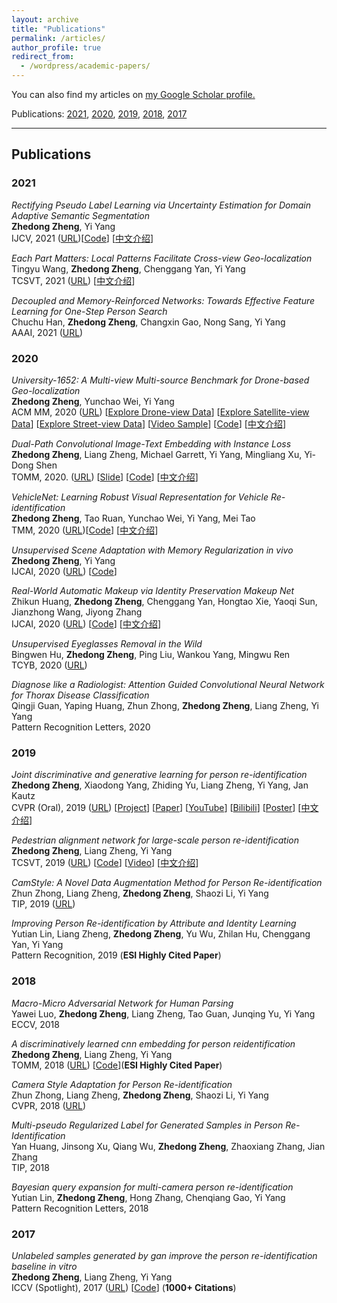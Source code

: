 ```yaml
---
layout: archive
title: "Publications"
permalink: /articles/
author_profile: true
redirect_from: 
  - /wordpress/academic-papers/
---
```

You can also find my articles on <u><a href="https://scholar.google.com/citations?user=XT17oUEAAAAJ">my Google Scholar profile</a>.</u>

Publications:  [2021](#2021), [2020](#2020), [2019](#2019), [2018](#2018), [2017](#2017)

<hr>

## Publications

### 2021
_Rectifying Pseudo Label Learning via Uncertainty Estimation for Domain Adaptive Semantic Segmentation_<br>
**Zhedong Zheng**, Yi Yang<br>
IJCV, 2021 ([URL](https://arxiv.org/abs/2003.03773))[[Code](https://github.com/layumi/Seg-Uncertainty)]
[[中文介绍](https://zhuanlan.zhihu.com/p/130220572)]

_Each Part Matters: Local Patterns Facilitate Cross-view Geo-localization_<br>
Tingyu Wang, **Zhedong Zheng**, Chenggang Yan, Yi Yang<br>
TCSVT, 2021 ([URL](https://arxiv.org/abs/2008.11646))
[[中文介绍](https://zhuanlan.zhihu.com/p/365043015)]

_Decoupled and Memory-Reinforced Networks: Towards Effective Feature Learning for One-Step Person Search_<br>
Chuchu Han, **Zhedong Zheng**, Changxin Gao, Nong Sang, Yi Yang<br>
AAAI, 2021 ([URL](https://arxiv.org/abs/2102.10795))

### 2020

_University-1652: A Multi-view Multi-source Benchmark for Drone-based Geo-localization_<br>
**Zhedong Zheng**, Yunchao Wei, Yi Yang<br>
ACM MM, 2020 ([URL](https://arxiv.org/abs/2002.12186))
[[Explore Drone-view Data](https://github.com/layumi/University1652-Baseline/blob/master/docs/index_files/sample_drone.jpg?raw=true)]
[[Explore Satellite-view Data](https://github.com/layumi/University1652-Baseline/blob/master/docs/index_files/sample_satellite.jpg?raw=true)]
[[Explore Street-view Data](https://github.com/layumi/University1652-Baseline/blob/master/docs/index_files/sample_street.jpg?raw=true)]
[[Video Sample](https://www.youtube.com/embed/dzxXPp8tVn4?vq=hd1080)]
[[Code](https://github.com/layumi/University1652-Baseline)]
[[中文介绍](https://zhuanlan.zhihu.com/p/110987552)]

_Dual-Path Convolutional Image-Text Embedding with Instance Loss_<br>
**Zhedong Zheng**, Liang Zheng, Michael Garrett, Yi Yang, Mingliang Xu, Yi-Dong Shen <br>
TOMM, 2020.
([URL](https://arxiv.org/abs/1711.05535)) [[Slide](http://zdzheng.xyz/files/ZhedongZheng_CA_Talk_DualPath.pdf)]
[[Code](https://github.com/layumi/Image-Text-Embedding)]
[[中文介绍](https://zhuanlan.zhihu.com/p/33163432)]

_VehicleNet: Learning Robust Visual Representation for Vehicle Re-identification_<br>
**Zhedong Zheng**, Tao Ruan, Yunchao Wei, Yi Yang, Mei Tao<br>
TMM, 2020 ([URL](https://arxiv.org/abs/2004.06305))[[Code](https://github.com/layumi/AICIty-reID-2020)]
[[中文介绍](https://zhuanlan.zhihu.com/p/186905783)]

_Unsupervised Scene Adaptation with Memory Regularization in vivo_<br>
**Zhedong Zheng**, Yi Yang<br>
IJCAI, 2020 ([URL](https://arxiv.org/abs/1912.11164)) [[Code](https://github.com/layumi/Seg_Uncertainty)]

_Real-World Automatic Makeup via Identity Preservation Makeup Net_<br>
Zhikun Huang, **Zhedong Zheng**, Chenggang Yan, Hongtao Xie, Yaoqi Sun, Jianzhong Wang, Jiyong Zhang <br>
IJCAI, 2020 ([URL](https://github.com/huangzhikun1995/IPM-Net/blob/master/Real_World_Automatic_Makeup_via_Identity_Preservation_Makeup_Net.pdf)) [[Code](https://github.com/huangzhikun1995/IPM-Net)]
[[中文介绍](https://zhuanlan.zhihu.com/p/150116945)]

_Unsupervised Eyeglasses Removal in the Wild_<br>
Bingwen Hu, **Zhedong Zheng**, Ping Liu, Wankou Yang, Mingwu Ren<br>
TCYB, 2020 ([URL](https://arxiv.org/abs/1909.06989))

_Diagnose like a Radiologist: Attention Guided Convolutional Neural Network for Thorax Disease
Classification_<br>
Qingji Guan, Yaping Huang, Zhun Zhong, **Zhedong Zheng**, Liang Zheng, Yi Yang<br>
Pattern Recognition Letters, 2020

### 2019
_Joint discriminative and generative learning for person re-identification_<br>
**Zhedong Zheng**, Xiaodong Yang, Zhiding Yu, Liang Zheng, Yi Yang, Jan Kautz<br>
CVPR (Oral), 2019 ([URL](https://arxiv.org/pdf/1904.07223.pdf)) 
[[Project](http://zdzheng.xyz/DG-Net/)] 
[[Paper](https://arxiv.org/abs/1904.07223)]
[[YouTube](https://www.youtube.com/watch?v=ubCrEAIpQs4)] 
[[Bilibili](https://www.bilibili.com/video/av51439240)]
[[Poster](http://zdzheng.xyz/files/DGNet_poster.pdf)]
[[中文介绍](https://zhuanlan.zhihu.com/p/66408913)]

_Pedestrian alignment network for large-scale person re-identification_<br>
**Zhedong Zheng**, Liang Zheng, Yi Yang<br>
TCSVT, 2019 ([URL](https://ieeexplore.ieee.org/stamp/stamp.jsp?arnumber=8481710)) [[Code](https://github.com/layumi/Pedestrian_Alignment)] 
[[Video](https://www.youtube.com/watch?v=OJR43TzS3a8)]
[[中文介绍](https://zhuanlan.zhihu.com/p/29269953)]

_CamStyle: A Novel Data Augmentation Method for Person Re-identification_<br>
Zhun Zhong, Liang Zheng, **Zhedong Zheng**, Shaozi Li, Yi Yang<br>
TIP, 2019 ([URL](https://ieeexplore.ieee.org/document/8485427))

_Improving Person Re-identification by Attribute and Identity Learning_<br>
Yutian Lin, Liang Zheng, **Zhedong Zheng**, Yu Wu, Zhilan Hu, Chenggang Yan, Yi Yang <br> 
Pattern Recognition, 2019 (<strong>ESI Highly Cited Paper</strong>)

### 2018

_Macro-Micro Adversarial Network for Human Parsing_<br>
Yawei Luo, **Zhedong Zheng**, Liang Zheng, Tao Guan, Junqing Yu, Yi Yang<br>
ECCV, 2018

_A discriminatively learned cnn embedding for person reidentification_<br>
**Zhedong Zheng**, Liang Zheng, Yi Yang<br>
TOMM, 2018 ([URL](https://arxiv.org/pdf/1611.05666.pdf)) [[Code](https://github.com/layumi/2016_person_re-ID)](<strong>ESI Highly Cited Paper</strong>)

_Camera Style Adaptation for Person Re-identification_<br>
Zhun Zhong, Liang Zheng, **Zhedong Zheng**, Shaozi Li, Yi Yang<br>
CVPR, 2018 ([URL](http://openaccess.thecvf.com/content_cvpr_2018/papers/Zhong_Camera_Style_Adaptation_CVPR_2018_paper.pdf))

_Multi-pseudo Regularized Label for Generated Samples in Person Re-Identification_<br>
Yan Huang, Jinsong Xu, Qiang Wu, **Zhedong Zheng**, Zhaoxiang Zhang, Jian Zhang<br>
TIP, 2018

_Bayesian query expansion for multi-camera person re-identification_<br>
Yutian Lin, **Zhedong Zheng**, Hong Zhang, Chenqiang Gao, Yi Yang<br>
Pattern Recognition Letters, 2018

### 2017
_Unlabeled samples generated by gan improve the person re-identification baseline in vitro_<br>
**Zhedong Zheng**, Liang Zheng, Yi Yang<br>
ICCV (Spotlight), 2017 ([URL](http://openaccess.thecvf.com/content_ICCV_2017/papers/Zheng_Unlabeled_Samples_Generated_ICCV_2017_paper.pdf))
[[Code](https://github.com/layumi/Person-reID_GAN)] (<strong>1000+ Citations</strong>)
